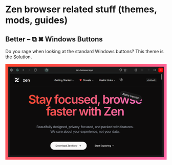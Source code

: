 # Zen browser related stuff (themes, mods, guides)

## Better – ⧉ ✖ Windows Buttons

Do you rage when looking at the standard Windows buttons? This theme is the Solution.

![Screenshot](<assets/Better – ⧉ ✖ Windows Buttons.png>)
